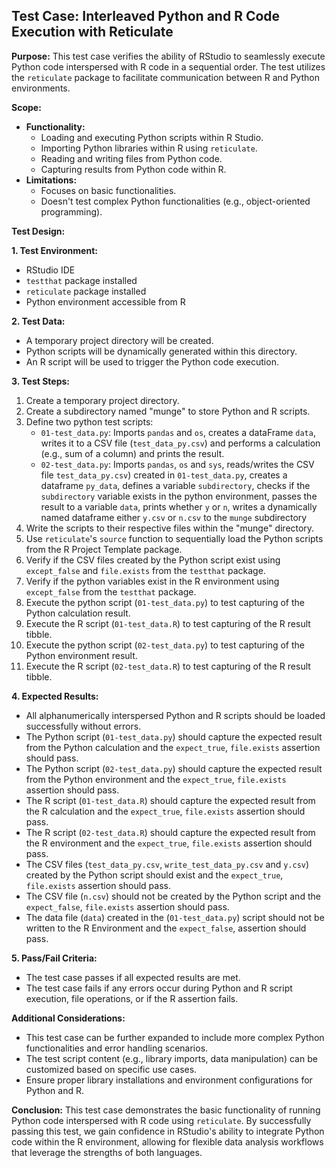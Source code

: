 ## Test Case: Interleaved Python and R Code Execution with Reticulate

**Purpose:** This test case verifies the ability of RStudio to seamlessly execute Python code interspersed with R code in a sequential order. The test utilizes the `reticulate` package to facilitate communication between R and Python environments.

**Scope:**

* **Functionality:**
  * Loading and executing Python scripts within R Studio.
  * Importing Python libraries within R using `reticulate`.
  * Reading and writing files from Python code.
  * Capturing results from Python code within R.
* **Limitations:**
  * Focuses on basic functionalities.
  * Doesn't test complex Python functionalities (e.g., object-oriented programming).

**Test Design:**

**1. Test Environment:**

* RStudio IDE
* `testthat` package installed
* `reticulate` package installed
* Python environment accessible from R

**2. Test Data:**

* A temporary project directory will be created.
* Python scripts will be dynamically generated within this directory.
* An R script will be used to trigger the Python code execution.

**3. Test Steps:**

1. Create a temporary project directory.
2. Create a subdirectory named "munge" to store Python and R scripts.
3. Define two python test scripts:
    * `01-test_data.py`: Imports `pandas` and `os`, creates a dataFrame `data`, writes it to a CSV file (`test_data_py.csv`) and performs a calculation (e.g., sum of a column) and prints the result.
    * `02-test_data.py`: Imports `pandas`, `os` and `sys`, reads/writes the CSV file `test_data_py.csv`) created in `01-test_data.py`, creates a dataframe `py_data`, defines a variable `subdirectory`, checks if the `subdirectory` variable exists in the python environment, passes the result to a variable `data`, prints whether `y` or `n`, writes a dynamically named dataframe either `y.csv` or `n.csv` to the `munge` subdirectory
4. Write the scripts to their respective files within the "munge" directory.
5. Use `reticulate`'s `source` function to sequentially load the Python scripts from the R Project Template package.
6. Verify if the CSV files created by the Python script exist using `except_false` and `file.exists` from the `testthat` package.
7. Verify if the python variables exist in the R environment using `except_false` from the `testthat` package.
8. Execute the python script (`01-test_data.py`) to test capturing of the Python calculation result.
9. Execute the R script (`01-test_data.R`) to test capturing of the R result tibble.
10. Execute the python script (`02-test_data.py`) to test capturing of the Python environment result.
11. Execute the R script (`02-test_data.R`) to test capturing of the R result tibble.

**4. Expected Results:**

* All alphanumerically interspersed Python and R scripts should be loaded successfully without errors.
* The Python script (`01-test_data.py`) should capture the expected result from the Python calculation and the `expect_true`, `file.exists` assertion should pass.
* The Python script (`02-test_data.py`) should capture the expected result from the Python environment and the `expect_true`, `file.exists` assertion should pass.
* The R script (`01-test_data.R`) should capture the expected result from the R calculation and the `expect_true`, `file.exists` assertion should pass.
* The R script (`02-test_data.R`) should capture the expected result from the R environment and the `expect_true`, `file.exists` assertion should pass.
* The CSV files (`test_data_py.csv`, `write_test_data_py.csv` and `y.csv`) created by the Python script should exist and the `expect_true`, `file.exists` assertion should pass.
* The CSV file (`n.csv`) should not be created by the Python script and the `expect_false`, `file.exists` assertion should pass.
* The data file (`data`) created in the (`01-test_data.py`) script should not be written to the R Environment and the `expect_false`, assertion should pass.

**5. Pass/Fail Criteria:**

* The test case passes if all expected results are met.
* The test case fails if any errors occur during Python and R script execution, file operations, or if the R assertion fails.

**Additional Considerations:**

* This test case can be further expanded to include more complex Python functionalities and error handling scenarios.
* The test script content (e.g., library imports, data manipulation) can be customized based on specific use cases.
* Ensure proper library installations and environment configurations for Python and R.

**Conclusion:** This test case demonstrates the basic functionality of running Python code interspersed with R code using `reticulate`. By successfully passing this test, we gain confidence in RStudio's ability to integrate Python code within the R environment, allowing for flexible data analysis workflows that leverage the strengths of both languages.

